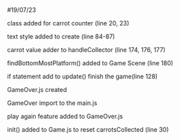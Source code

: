 #19/07/23

class added for carrot counter (line 20, 23)

text style added to create (line 84-87)

carrot value adder to handleCollector (line 174, 176, 177)

findBottomMostPlatform() added to Game Scene (line 180)

if statement add to update() finish the game(line 128)

GameOver.js created

GameOver import to the main.js

play again feature added to GameOver.js

init() added to Game.js to reset carrotsCollected (line 30)